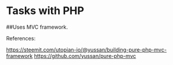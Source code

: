 # Tasks with PHP

##Uses MVC framework.

References:

https://steemit.com/utopian-io/@yussan/building-pure-php-mvc-framework
https://github.com/yussan/pure-php-mvc



